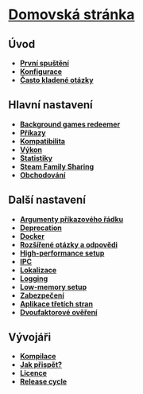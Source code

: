 # **[Domovská stránka](https://github.com/JustArchiNET/ArchiSteamFarm/wiki/Home)**

## Úvod

* **[První spuštění](https://github.com/JustArchiNET/ArchiSteamFarm/wiki/Setting-up)**
* **[Konfigurace](https://github.com/JustArchiNET/ArchiSteamFarm/wiki/Configuration)**
* **[Často kladené otázky](https://github.com/JustArchiNET/ArchiSteamFarm/wiki/FAQ)**

## Hlavní nastavení

* **[Background games redeemer](https://github.com/JustArchiNET/ArchiSteamFarm/wiki/Background-games-redeemer)**
* **[Příkazy](https://github.com/JustArchiNET/ArchiSteamFarm/wiki/Commands)**
* **[Kompatibilita](https://github.com/JustArchiNET/ArchiSteamFarm/wiki/Compatibility)**
* **[Výkon](https://github.com/JustArchiNET/ArchiSteamFarm/wiki/Performance)**
* **[Statistiky](https://github.com/JustArchiNET/ArchiSteamFarm/wiki/Statistics)**
* **[Steam Family Sharing](https://github.com/JustArchiNET/ArchiSteamFarm/wiki/Steam-Family-Sharing)**
* **[Obchodování](https://github.com/JustArchiNET/ArchiSteamFarm/wiki/Trading)**

## Další nastavení

* **[Argumenty příkazového řádku](https://github.com/JustArchiNET/ArchiSteamFarm/wiki/Command-line-arguments)**
* **[Deprecation](https://github.com/JustArchiNET/ArchiSteamFarm/wiki/Deprecation)**
* **[Docker](https://github.com/JustArchiNET/ArchiSteamFarm/wiki/Docker)**
* **[Rozšířené otázky a odpovědi](https://github.com/JustArchiNET/ArchiSteamFarm/wiki/Extended-FAQ)**
* **[High-performance setup](https://github.com/JustArchiNET/ArchiSteamFarm/wiki/High-performance-setup)**
* **[IPC](https://github.com/JustArchiNET/ArchiSteamFarm/wiki/IPC)**
* **[Lokalizace](https://github.com/JustArchiNET/ArchiSteamFarm/wiki/Localization)**
* **[Logging](https://github.com/JustArchiNET/ArchiSteamFarm/wiki/Logging)**
* **[Low-memory setup](https://github.com/JustArchiNET/ArchiSteamFarm/wiki/Low-memory-setup)**
* **[Zabezpečení](https://github.com/JustArchiNET/ArchiSteamFarm/wiki/Security)**
* **[Aplikace třetích stran](https://github.com/JustArchiNET/ArchiSteamFarm/wiki/Third-party-tools)**
* **[Dvoufaktorové ověření](https://github.com/JustArchiNET/ArchiSteamFarm/wiki/Two-factor-authentication)**

## Vývojáři

* **[Kompilace](https://github.com/JustArchiNET/ArchiSteamFarm/wiki/Compilation)**
* **[Jak přispět?](https://github.com/JustArchiNET/ArchiSteamFarm/blob/master/.github/CONTRIBUTING.md)**
* **[Licence](https://github.com/JustArchiNET/ArchiSteamFarm/wiki/License)**
* **[Release cycle](https://github.com/JustArchiNET/ArchiSteamFarm/wiki/Release-cycle)**